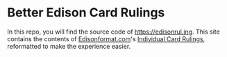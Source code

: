 # Better Edison Card Rulings

In this repo, you will find the source code of https://edisonrul.ing. This site contains the contents of [Edisonformat.com](https://www.edisonformat.com/)'s [Individual Card Rulings](https://www.edisonformat.com/rulings), reformatted to make the experience easier. 
